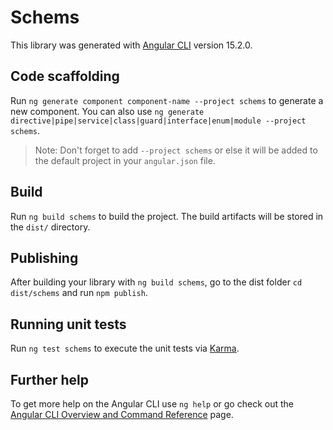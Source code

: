 # Schems

This library was generated with [Angular CLI](https://github.com/angular/angular-cli) version 15.2.0.

## Code scaffolding

Run `ng generate component component-name --project schems` to generate a new component. You can also use `ng generate directive|pipe|service|class|guard|interface|enum|module --project schems`.
> Note: Don't forget to add `--project schems` or else it will be added to the default project in your `angular.json` file. 

## Build

Run `ng build schems` to build the project. The build artifacts will be stored in the `dist/` directory.

## Publishing

After building your library with `ng build schems`, go to the dist folder `cd dist/schems` and run `npm publish`.

## Running unit tests

Run `ng test schems` to execute the unit tests via [Karma](https://karma-runner.github.io).

## Further help

To get more help on the Angular CLI use `ng help` or go check out the [Angular CLI Overview and Command Reference](https://angular.io/cli) page.

